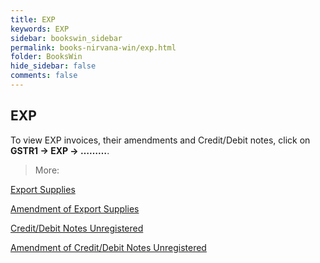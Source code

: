 ```yaml
---
title: EXP
keywords: EXP
sidebar: bookswin_sidebar
permalink: books-nirvana-win/exp.html
folder: BooksWin
hide_sidebar: false
comments: false
---
```


## EXP

To view EXP invoices, their amendments and Credit/Debit notes, click on **GSTR1 -> EXP -> ………**.

>More:

[Export Supplies]()

[Amendment of Export Supplies]()

[Credit/Debit Notes Unregistered]()

[Amendment of Credit/Debit Notes Unregistered]()
